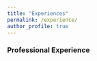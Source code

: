 ```yaml
---
title: "Experiences"
permalink: /experience/
author_profile: true
---
```


### Professional Experience
